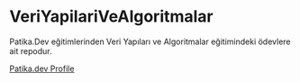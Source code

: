 # VeriYapilariVeAlgoritmalar
Patika.Dev eğitimlerinden Veri Yapıları ve Algoritmalar eğitimindeki ödevlere ait repodur.

[Patika.dev Profile](https://app.patika.dev/mehmetkozanoglu)